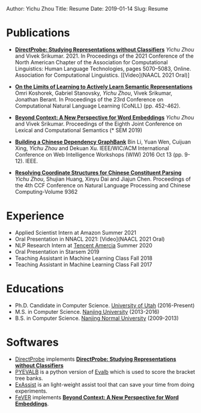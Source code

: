 Author: Yichu Zhou
Title: Resume
Date: 2019-01-14
Slug: Resume

# Publications

- **[DirectProbe: Studying Representations without Classifiers][]**
    *Yichu Zhou* and Vivek Srikumar. 2021. In Proceedings of
    the 2021 Conference of the North American Chapter of the
    Association for Computational Linguistics: Human
    Language Technologies, pages 5070–5083, Online.
    Association for Computational Linguistics. [[Video](NAACL 2021 Oral)]

- **[On the Limits of Learning to Actively Learn Semantic Representations][]**
 Omri Koshorek, Gabriel Stanovsky, *Yichu Zhou*, Vivek Srikumar, Jonathan Berant. In Proceedings of the 23rd Conference on Computational Natural Language Learning (CoNLL) (pp. 452-462).

- **[Beyond Context: A New Perspective for Word Embeddings][]** 
    *Yichu Zhou* and Vivek Srikumar.  Proceedings of the Eighth Joint Conference on Lexical and Computational Semantics (* SEM 2019)

- **[Building a Chinese Dependency GraphBank][]**
    Bin Li, Yuan Wen, Cuijuan Xing, *Yichu Zhou* and Dekuan Xu. IEEE/WIC/ACM International Conference on Web Intelligence Workshops (WIW) 2016 Oct 13 (pp. 9-12). IEEE.

- **[Resolving Coordinate Structures for Chinese Constituent Parsing]**
    *Yichu Zhou*, Shujian Huang, Xinyu Dai and Jiajun Chen. Proceedings of the 4th CCF Conference on Natural Language Processing and Chinese Computing-Volume 9362

# Experience

- Applied Scientist Intern at Amazon Summer 2021
- Oral Presentation in NNACL 2021: [Video](NAACL 2021 Oral)
- NLP Research Intern at [Tencent Amercia][] Summer 2020
- Oral Presentation in Starsem 2019
- Teaching Assistant in Machine Learning Class Fall 2018
- Teaching Assistant in Machine Learning Class Fall 2017

# Educations

- Ph.D. Candidate in Computer Science. [University of Utah][] (2016-Present)
- M.S. in Computer Science. [Nanjing University][] (2013-2016)
- B.S. in Computer Science. [Nanjing Normal University][] (2009-2013)

# Softwares

- [DirectProbe][] implements **[DirectProbe: Studying Representations without Classifiers][]**
- [PYEVALB][] is a python version of [Evalb][] which is used to score the bracket tree banks.
- [ExAssist][] is an light-weight assist tool that can save your time from doing experiments.
- [FeVER][] implements **[Beyond Context: A New Perspective for Word Embeddings][]**.


[NAACL 2021 Oral]: https://underline.io/events/122/sessions/4261/lecture/19706-directprobe-studying-representations-without-classifiers
[A Closer Look at How Fine-tuning Changes BERT]: https://arxiv.org/abs/2106.14282
[DirectProbe: Studying Representations without Classifiers]: https://aclanthology.org/2021.naacl-main.401/
[Beyond Context: A New Perspective for Word Embeddings]: https://www.aclweb.org/anthology/S19-1#page=38
[Building a Chinese Dependency GraphBank]: https://ieeexplore.ieee.org/abstract/document/7814465
[Resolving Coordinate Structures for Chinese Constituent Parsing]: http://tcci.ccf.org.cn/conference/2015/papers/195.pdf
[On the Limits of Learning to Actively Learn Semantic Representations]: https://www.aclweb.org/anthology/K19-1042/
[Tencent Amercia]: https://www.linkedin.com/company/tencent-america/
[University of Utah]: https://www.utah.edu/
[Nanjing University]: https://www.nju.edu.cn/
[Nanjing Normal University]: http://www.njnu.edu.cn/

[PYEVALB]: https://github.com/flyaway1217/PYEVALB
[ExAssist]: http://exassist.zhouyichu.com/en/latest/
[FeVER]: https://github.com/flyaway1217/FeVER
[Evalb]: https://nlp.cs.nyu.edu/evalb/
[DirectProbe]: https://github.com/utahnlp/DirectProbe
